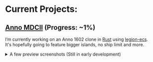 # Current Projects:

## [Anno MDCII](https://github.com/LsHallo/anno-rust) (Progress: ~1%)
I’m currently working on an Anno 1602 clone in [Rust](https://rust-lang.org/) using [legion-ecs](https://github.com/amethyst/legion).  
It's hopefully going to feature bigger islands, no ship limit and more.
<details>
  <summary>A few preview screenshots (Still in early development)</summary>
  
  ![](https://i.imgur.com/nZzgKo9.png)
  ![](https://i.imgur.com/A9ghtSu.png)
  ![](https://i.imgur.com/99jLc3p.png)
  ![](https://i.imgur.com/SrOBKzL.png)
</details>
